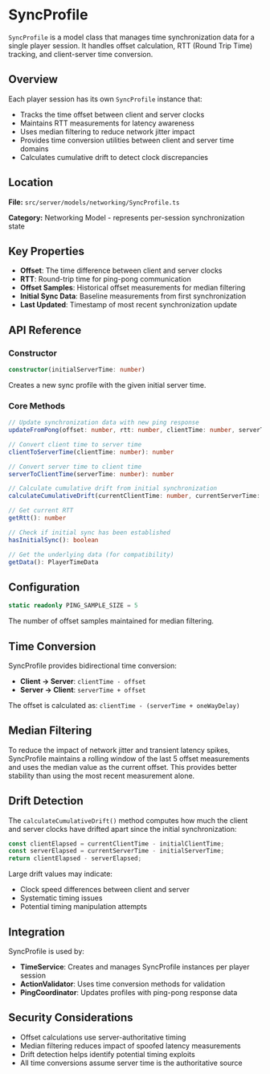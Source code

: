 # SyncProfile

`SyncProfile` is a model class that manages time synchronization data for a single player session.
It handles offset calculation, RTT (Round Trip Time) tracking, and client-server time conversion.

## Overview

Each player session has its own `SyncProfile` instance that:
- Tracks the time offset between client and server clocks
- Maintains RTT measurements for latency awareness
- Uses median filtering to reduce network jitter impact
- Provides time conversion utilities between client and server time domains
- Calculates cumulative drift to detect clock discrepancies

## Location

**File:** `src/server/models/networking/SyncProfile.ts`

**Category:** Networking Model - represents per-session synchronization state

## Key Properties

- **Offset**: The time difference between client and server clocks
- **RTT**: Round-trip time for ping-pong communication
- **Offset Samples**: Historical offset measurements for median filtering
- **Initial Sync Data**: Baseline measurements from first synchronization
- **Last Updated**: Timestamp of most recent synchronization update

## API Reference

### Constructor

```typescript
constructor(initialServerTime: number)
```

Creates a new sync profile with the given initial server time.

### Core Methods

```typescript
// Update synchronization data with new ping response
updateFromPong(offset: number, rtt: number, clientTime: number, serverTime: number): void

// Convert client time to server time
clientToServerTime(clientTime: number): number

// Convert server time to client time  
serverToClientTime(serverTime: number): number

// Calculate cumulative drift from initial synchronization
calculateCumulativeDrift(currentClientTime: number, currentServerTime: number): number

// Get current RTT
getRtt(): number

// Check if initial sync has been established
hasInitialSync(): boolean

// Get the underlying data (for compatibility)
getData(): PlayerTimeData
```

## Configuration

```typescript
static readonly PING_SAMPLE_SIZE = 5
```

The number of offset samples maintained for median filtering.

## Time Conversion

SyncProfile provides bidirectional time conversion:

- **Client → Server**: `clientTime - offset`
- **Server → Client**: `serverTime + offset`

The offset is calculated as: `clientTime - (serverTime + oneWayDelay)`

## Median Filtering

To reduce the impact of network jitter and transient latency spikes,
SyncProfile maintains a rolling window of the last 5 offset measurements
and uses the median value as the current offset.
This provides better stability than using the most recent measurement alone.

## Drift Detection

The `calculateCumulativeDrift()` method computes how much the client and server clocks
have drifted apart since the initial synchronization:

```typescript
const clientElapsed = currentClientTime - initialClientTime;
const serverElapsed = currentServerTime - initialServerTime;
return clientElapsed - serverElapsed;
```

Large drift values may indicate:
- Clock speed differences between client and server
- Systematic timing issues
- Potential timing manipulation attempts

## Integration

SyncProfile is used by:
- **TimeService**: Creates and manages SyncProfile instances per player session
- **ActionValidator**: Uses time conversion methods for validation
- **PingCoordinator**: Updates profiles with ping-pong response data

## Security Considerations

- Offset calculations use server-authoritative timing
- Median filtering reduces impact of spoofed latency measurements
- Drift detection helps identify potential timing exploits
- All time conversions assume server time is the authoritative source


